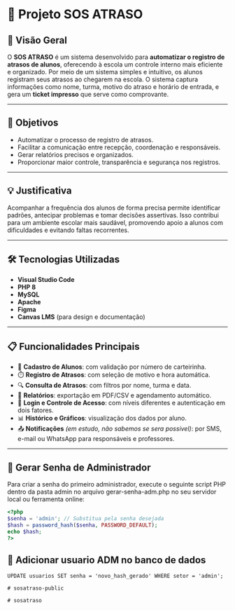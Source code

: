 # 📘 Projeto SOS ATRASO

## 📌 Visão Geral

O **SOS ATRASO** é um sistema desenvolvido para **automatizar o registro de atrasos de alunos**, oferecendo à escola um controle interno mais eficiente e organizado.
Por meio de um sistema simples e intuitivo, os alunos registram seus atrasos ao chegarem na escola. O sistema captura informações como nome, turma, motivo do atraso e horário de entrada, e gera um **ticket impresso** que serve como comprovante.

---

## 🎯 Objetivos

- Automatizar o processo de registro de atrasos.
- Facilitar a comunicação entre recepção, coordenação e responsáveis.
- Gerar relatórios precisos e organizados.
- Proporcionar maior controle, transparência e segurança nos registros.

---

## 💡 Justificativa

Acompanhar a frequência dos alunos de forma precisa permite identificar padrões, antecipar problemas e tomar decisões assertivas. Isso contribui para um ambiente escolar mais saudável, promovendo apoio a alunos com dificuldades e evitando faltas recorrentes.

---

## 🛠️ Tecnologias Utilizadas

- **Visual Studio Code**
- **PHP 8**
- **MySQL**
- **Apache**
- **Figma**
- **Canvas LMS** (para design e documentação)

---

## 📋 Funcionalidades Principais

- 📌 **Cadastro de Alunos**: com validação por número de carteirinha.  
- ⏱️ **Registro de Atrasos**: com seleção de motivo e hora automática.  
- 🔍 **Consulta de Atrasos**: com filtros por nome, turma e data.  
- 📑 **Relatórios**: exportação em PDF/CSV e agendamento automático.  
- 🔐 **Login e Controle de Acesso**: com níveis diferentes e autenticação em dois fatores.  
- 📊 **Histórico e Gráficos**: visualização dos dados por aluno.  
- 📤 **Notificações** *(em estudo, não sabemos se sera possivel)*: por SMS, e-mail ou WhatsApp para responsáveis e professores.

---


## 🔐 Gerar Senha de Administrador

Para criar a senha do primeiro administrador, execute o seguinte script PHP dentro da pasta admin no arquivo gerar-senha-adm.php no seu servidor local ou ferramenta online:

```php
<?php
$senha = 'admin'; // Substitua pela senha desejada
$hash = password_hash($senha, PASSWORD_DEFAULT);
echo $hash;
?>

````
## 🔐 Adicionar usuario ADM no banco de dados

```
UPDATE usuarios SET senha = 'novo_hash_gerado' WHERE setor = 'admin';

#   s o s a t r a s o - p u b l i c  
 #   s o s a t r a s o  
 